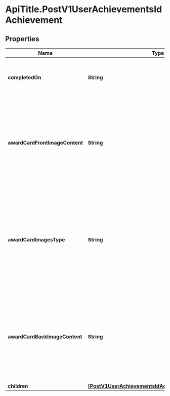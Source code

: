 # ApiTitle.PostV1UserAchievementsIdAchievement

## Properties

Name | Type | Description | Notes
------------ | ------------- | ------------- | -------------
**completedOn** | **String** | Date the achievement was completed in YYYY-MM-DD format | [optional] 
**awardCardFrontImageContent** | **String** | Base 64 encoded image content of the front of an award card for the achievement. Currently ignored unless the achievement is a BSA Merit Badge. | [optional] 
**awardCardImagesType** | **String** | File extension of the award card images - must be the same type for the front and back, if included. Currently ignored unless the achievement is a BSA Merit Badge. | [optional] 
**awardCardBackImageContent** | **String** | Base 64 encoded image content of the back of an award card for the achievement. Currently ignored unless the achievement is a BSA Merit Badge. | [optional] 
**children** | [**[PostV1UserAchievementsIdAchievementChildrenInner]**](PostV1UserAchievementsIdAchievementChildrenInner.md) |  | [optional] 


